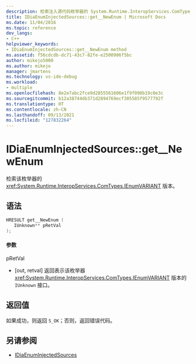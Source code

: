 ```yaml
---
description: 检索注入源代码枚举器的 System.Runtime.InteropServices.ComTypes.IEnumVARIANT 版本。
title: IDiaEnumInjectedSources::get__NewEnum | Microsoft Docs
ms.date: 11/04/2016
ms.topic: reference
dev_langs:
- C++
helpviewer_keywords:
- IDiaEnumInjectedSources::get__NewEnum method
ms.assetid: f56cdcdb-dc71-43c7-82fe-e2500986f5bc
author: mikejo5000
ms.author: mikejo
manager: jmartens
ms.technology: vs-ide-debug
ms.workload:
- multiple
ms.openlocfilehash: 8e2e7abc2fce9d2855561606e1f9f098b19c0e3c
ms.sourcegitcommit: b12a38744db371d2894769ecf305585f9577792f
ms.translationtype: HT
ms.contentlocale: zh-CN
ms.lasthandoff: 09/13/2021
ms.locfileid: "127832264"
---
```

# <a name="idiaenuminjectedsourcesget__newenum"></a>IDiaEnumInjectedSources::get__NewEnum
检索该枚举器的 <xref:System.Runtime.InteropServices.ComTypes.IEnumVARIANT> 版本。

## <a name="syntax"></a>语法

```C++
HRESULT get__NewEnum ( 
   IUnknown** pRetVal
);
```

#### <a name="parameters"></a>参数
 pRetVal
- [out, retval] 返回表示该枚举器 <xref:System.Runtime.InteropServices.ComTypes.IEnumVARIANT> 版本的 `IUnknown` 接口。

## <a name="return-value"></a>返回值
 如果成功，则返回 `S_OK`；否则，返回错误代码。

## <a name="see-also"></a>另请参阅
- [IDiaEnumInjectedSources](../../debugger/debug-interface-access/idiaenuminjectedsources.md)
